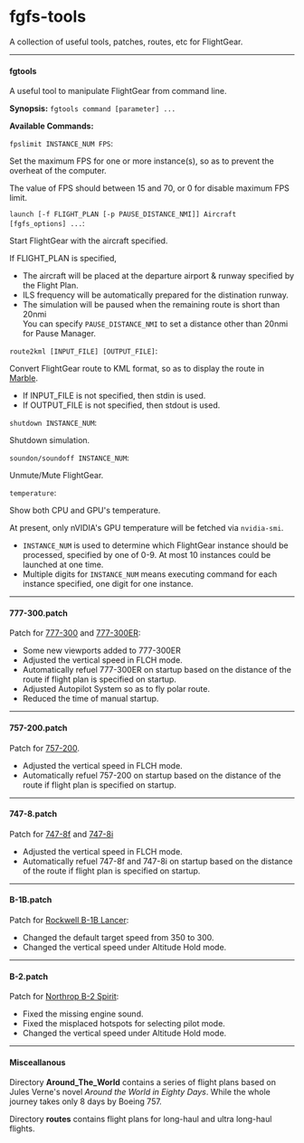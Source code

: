 fgfs-tools
==========

A collection of useful tools, patches, routes, etc for FlightGear.

---

#### fgtools

A useful tool to manipulate FlightGear from command line.

**Synopsis:** `fgtools command [parameter] ...`

**Available Commands:**

`fpslimit INSTANCE_NUM FPS`:

Set the maximum FPS for one or more instance(s), so as to prevent the overheat of the computer.

The value of FPS should between 15 and 70, or 0 for disable maximum FPS limit.

`launch [-f FLIGHT_PLAN [-p PAUSE_DISTANCE_NMI]] Aircraft [fgfs_options] ...`:

Start FlightGear with the aircraft specified.

If FLIGHT_PLAN is specified,

* The aircraft will be placed at the departure airport & runway specified by the Flight Plan.
* ILS frequency will be automatically prepared for the distination runway.
* The simulation will be paused when the remaining route is short than 20nmi  
  You can specify `PAUSE_DISTANCE_NMI` to set a distance other than 20nmi for Pause Manager.

`route2kml [INPUT_FILE] [OUTPUT_FILE]`:

Convert FlightGear route to KML format, so as to display the route in [Marble](http://marble.kde.org).

* If INPUT_FILE is not specified, then stdin is used.
* If OUTPUT_FILE is not specified, then stdout is used.

`shutdown INSTANCE_NUM`:

Shutdown simulation.

`soundon/soundoff INSTANCE_NUM`:

Unmute/Mute FlightGear.

`temperature`:

Show both CPU and GPU's temperature.

At present, only nVIDIA's GPU temperature will be fetched via `nvidia-smi`.

* `INSTANCE_NUM` is used to determine which FlightGear instance should be processed, specified by one of 0-9. At most 10 instances could be launched at one time.
* Multiple digits for `INSTANCE_NUM` means executing command for each instance specified, one digit for one instance.

---

#### 777-300.patch

Patch for [777-300](https://code.google.com/p/b773-flightgear/) and [777-300ER](https://code.google.com/p/b773-flightgear/):

* Some new viewports added to 777-300ER
* Adjusted the vertical speed in FLCH mode.
* Automatically refuel 777-300ER on startup based on the distance of the route if flight plan is specified on startup.
* Adjusted Autopilot System so as to fly polar route.
* Reduced the time of manual startup.

---

#### 757-200.patch

Patch for [757-200](http://mirrors.ibiblio.org/pub/mirrors/flightgear/ftp/Aircraft-3.4/757-200_20150111.zip).

* Adjusted the vertical speed in FLCH mode.
* Automatically refuel 757-200 on startup based on the distance of the route if flight plan is specified on startup.

---

#### 747-8.patch

Patch for [747-8f](http://mirrors.ibiblio.org/pub/mirrors/flightgear/ftp/Aircraft-3.4/747-8i_20150111.zip) and [747-8i](http://mirrors.ibiblio.org/pub/mirrors/flightgear/ftp/Aircraft-3.4/747-8i_20150111.zip)

* Adjusted the vertical speed in FLCH mode.
* Automatically refuel 747-8f and 747-8i on startup based on the distance of the route if flight plan is specified on startup.

---

#### B-1B.patch

Patch for [Rockwell B-1B Lancer](ftp://ftp.de.flightgear.org/pub/fgfs/Aircraft-3.2/B-1B_20130823.zip):

* Changed the default target speed from 350 to 300.
* Changed the vertical speed under Altitude Hold mode.

---

#### B-2.patch

Patch for [Northrop B-2 Spirit](ftp://ftp.de.flightgear.org/pub/fgfs/Aircraft-3.4/B-2_20140909.zip):

* Fixed the missing engine sound.
* Fixed the misplaced hotspots for selecting pilot mode.
* Changed the vertical speed under Altitude Hold mode.

---

#### Misceallanous

Directory __Around_The_World__ contains a series of flight plans based on Jules Verne's novel _Around the World in Eighty Days_. While the whole journey takes only 8 days by Boeing 757.

Directory __routes__ contains flight plans for long-haul and ultra long-haul flights.

